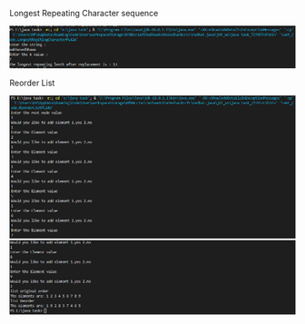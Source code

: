 Longest Repeating Character sequence

![Image could't display](LongestRepitingCharacterPL424.PNG)

Reorder List

![Image could't display](ReorderListPL146_1.PNG)
![Image could't display](ReorderListPL146_2.PNG)